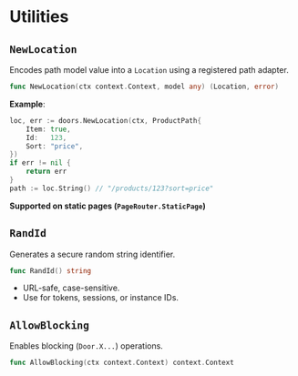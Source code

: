 # Utilities

## `NewLocation` 

Encodes path model value into a `Location` using a registered path adapter.

```go
func NewLocation(ctx context.Context, model any) (Location, error)
```

**Example**:

```go
loc, err := doors.NewLocation(ctx, ProductPath{
    Item: true,
    Id:   123,
    Sort: "price",
})
if err != nil {
  	return err
}
path := loc.String() // "/products/123?sort=price"

```

**Supported on static pages (`PageRouter.StaticPage`)**

## `RandId`

Generates a secure random string identifier.

```go
func RandId() string
```

- URL-safe, case-sensitive.  
- Use for tokens, sessions, or instance IDs.  

## `AllowBlocking`

Enables blocking (`Door.X...`) operations.

```go
func AllowBlocking(ctx context.Context) context.Context
```

